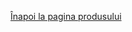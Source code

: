 <html lang="en">
<head>
    <meta charset="UTF-8">
    <meta name="viewport" content="width=device-width, initial-scale=1.2">
    <title>3D Model View</title>
    <script type="module" src="https://unpkg.com/@google/model-viewer"></script>
</head>
<body>

<!-- Aici adăugăm un paragraf cu un ID pentru a putea fi ascuns sau afișat de script -->
<p id="iosMessage" style="display: none;">Deschide în Safari pentru a vedea modelul in spațiul tău</p>

<p><a href="https://www.instagram.com/manomanoliu/">Înapoi la pagina produsului</a></p>

<model-viewer src="Avatar1.glb" ios-src="Avatar1.usdz" ar ar-modes="webxr scene-viewer quick-look" camera-controls auto-rotate environment-image="neutral" shadow-intensity="1" alt="A 3D model of an avatar"></model-viewer>

<script>
    // Functie pentru a verifica daca utilizatorul este pe un dispozitiv iOS
    function checkIfIOS() {
        var iDevices = [
            'iPad Simulator',
            'iPhone Simulator',
            'iPod Simulator',
            'iPad',
            'iPhone',
            'iPod'
        ];

        if (!!navigator.platform) {
            while (iDevices.length) {
                if (navigator.platform === iDevices.pop()){ return true; }
            }
        }

        return false;
    }

    // Dacă este iOS, afișăm mesajul
    if(checkIfIOS()) {
        document.getElementById('iosMessage').style.display = 'block';
    }
</script>

</body>
</html>

